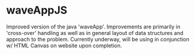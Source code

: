 # waveAppJS

Improved version of the java 'waveApp'. Improvements are primarily in 'cross-over' handling as well as in general layout of data structures and approach to the problem. Currently underway, will be using in conjunction w/ HTML Canvas on website upon completion. 
